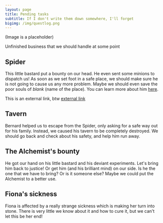 ```yaml
---
layout: page
title: Pending tasks
subtitle: If I don't write them down somewhere, I'll forget
bigimg: /img/questlog.png
---
```

(Image is a placeholder)

Unfinished business that we should handle at some point

## Spider

This little bastard put a bounty on our head. He even sent some minions to dispatch us! As soon as we set foot in a safe place, we should make sure he is not going to cause us any more problem. Maybe we should even save the poor souls of _blank_ (name of the place). You can learn more about him [here](/bardsjournal/people/).

This is an external link, btw [external link](https://jamiegoodwin.uk/seo-friendly-nofollow-links-jekyll-github-pages/)

## Tavern

Bernard helped us to escape from the Spider, only asking for a safe way out for his family. Instead, we caused his tavern to be completely destroyed. We should go back and check about his safety, and help him run away.

## The Alchemist's bounty

He got our hand on his little bastard and his deviant experiments. Let's bring him back to justice! Or get him (and his brilliant mind) on our side. Is he the one that we have to bring? Or is it someone else? Maybe we could put the Alchemist to a better use.

## Fiona's sickness

Fiona is affected by a really strange sickness which is making her turn into stone. There is very little we know about it and how to cure it, but we can't let this be her end!